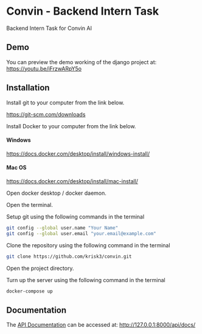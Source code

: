 # Convin - Backend Intern Task
Backend Intern Task for Convin AI

## Demo
You can preview the demo working of the django project at: https://youtu.be/iFrzwARpY5o

## Installation

Install git to your computer from the link below.

https://git-scm.com/downloads

Install Docker to your computer from the link below.
#### Windows
https://docs.docker.com/desktop/install/windows-install/
#### Mac OS
https://docs.docker.com/desktop/install/mac-install/

Open docker desktop / docker daemon.

Open the terminal.

Setup git using the following commands in the terminal
```bash
git config --global user.name "Your Name"
git config --global user.email "your.email@example.com"
```

Clone the repository using the following command in the terminal
```bash
git clone https://github.com/krisk3/convin.git
```

Open the project directory.

Turn up the server using the following command in the terminal
```bash
docker-compose up
```


## Documentation
The [API Documentation](http://127.0.0.1:8000/api/docs/) can be accessed at: http://127.0.0.1:8000/api/docs/

